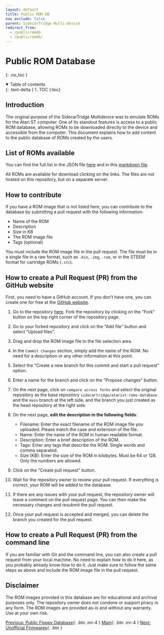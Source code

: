 ```yaml
---
layout: default
title: Public ROM DB
nav_exclude: false
parent: SidecarTridge Multi-device
redirect_from:
  - /publicromdb
  - /publicromdb/
---
```


# Public ROM Database
{: .no_toc }

<details open markdown="block">
  <summary>
    Table of contents
  </summary>
  {: .text-delta }
1. TOC
{:toc}
</details>

## Introduction

The original purpose of the SidecarTridge Multidevice was to emulate ROMs for the Atari ST computer. One of its standout features is access to a public ROM database, allowing ROMs to be downloaded directly to the device and accessible from the computer. This document explains how to add content to the public database of ROMs created by the users.

## List of ROMs available
You can find the full list in the JSON file [here](http://roms.sidecartridge.com/roms.json) and in this [markdown file](https://github.com/sidecartridge/atarist-roms-database/blob/main/roms.md).

All ROMs are available for download clicking on the links. The files are not hosted on this repository, but on a separate server.

## How to contribute

If you have a ROM image that is not listed here, you can contribute to the database by submitting a pull request with the following information:

- Name of the ROM
- Description
- Size in KB
- The ROM image file
- Tags (optional)

You must include the ROM image file in the pull request. The file must be in a single file in a raw format, such as `.bin`, `.img`, `.rom`, or in the STEEM format for cartridge ROMs (`.stc`).

## How to create a Pull Request (PR) from the GitHub website

First, you need to have a GitHub account. If you don't have one, you can create one for free at the [GitHub website](https://github.com).

1. Go to the repository [here](https://github.com/sidecartridge/atarist-roms-database). Fork the repository by clicking on the "Fork" button on the top right corner of the repository page.

2. Go to your forked repository and click on the "Add file" button and select "Upload files".

3. Drag and drop the ROM image file to the file selection area.

4. In the `Commit changes` section, simply add the name of the ROM. No need for a description or any other information at this point.

5. Select the "Create a new branch for this commit and start a pull request" option.

6. Enter a name for the branch and click on the "Propose changes" button.

7. On the next page, click on `compare across forks` and select the original repository as the base repository `sidecartridge/atarist-roms-database` and the `main` branch at the left side, and the branch you just created as the head repository at the right side.

8. On the next page, **edit the description in the following fields**:
    - Filename: Enter the exact filename of the ROM image file you uploaded. Please match the case and extension of the file.
    - Name: Enter the name of the ROM in human readable format.
    - Description: Enter a brief description of the ROM.
    - Tags: Enter any tags that describe the ROM. Single words and comma separated.
    - Size (KB): Enter the size of the ROM in kilobytes. Must be 64 or 128. Only the numbers are allowed.

9. Click on the "Create pull request" button.

10. Wait for the repository owner to review your pull request. If everything is correct, your ROM will be added to the database.

11. If there are any issues with your pull request, the repository owner will leave a comment on the pull request page. You can then make the necessary changes and resubmit the pull request.

12. Once your pull request is accepted and merged, you can delete the branch you created for the pull request.

## How to create a Pull Request (PR) from the command line

If you are familiar with Git and the command line, you can also create a pull request from your local machine. No need to explain how to do it here, as you probably already know how to do it. Just make sure to follow the same steps as above and include the ROM image file in the pull request.

## Disclaimer

The ROM images provided in this database are for educational and archival purposes only. The repository owner does not condone or support piracy in any form. The ROM images are provided as-is and without any warranty. Use at your own risk.

[Previous: Public Floppy Database](/sidecartridge-multidevice/publicfloppydb/){: .btn .mr-4 }
[Main](/sidecartridge-multidevice/){: .btn .mr-4 }
[Next: Unofficial Firmwares](/sidecartridge-multidevice/unofficial_firmwares/){: .btn }